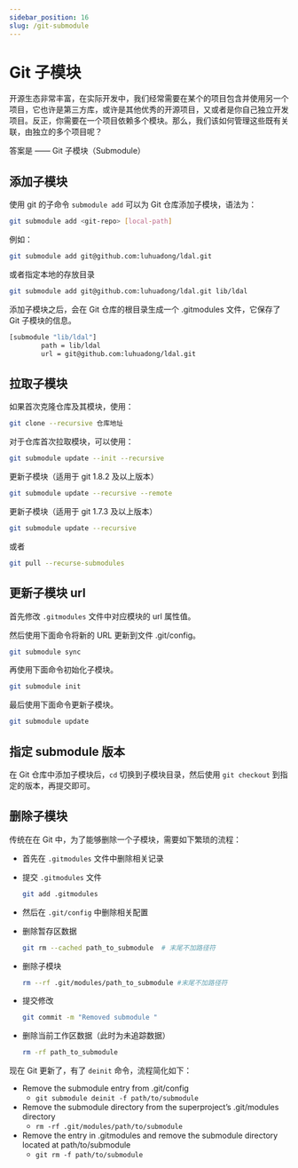 ```yaml
---
sidebar_position: 16
slug: /git-submodule
---
```


# Git 子模块



开源生态非常丰富，在实际开发中，我们经常需要在某个的项目包含并使用另一个项目，它也许是第三方库，或许是其他优秀的开源项目，又或者是你自己独立开发项目。反正，你需要在一个项目依赖多个模块。那么，我们该如何管理这些既有关联，由独立的多个项目呢？

答案是 —— Git 子模块（Submodule）



## 添加子模块

使用 git 的子命令 `submodule add` 可以为 Git 仓库添加子模块，语法为：

```bash
git submodule add <git-repo> [local-path]
```

例如：

```bash
git submodule add git@github.com:luhuadong/ldal.git
```

或者指定本地的存放目录

```bash
git submodule add git@github.com:luhuadong/ldal.git lib/ldal
```

添加子模块之后，会在 Git 仓库的根目录生成一个 .gitmodules 文件，它保存了 Git 子模块的信息。

```bash
[submodule "lib/ldal"]
        path = lib/ldal
        url = git@github.com:luhuadong/ldal.git
```



## 拉取子模块

如果首次克隆仓库及其模块，使用：

```bash
git clone --recursive 仓库地址
```

对于仓库首次拉取模块，可以使用：

```bash
git submodule update --init --recursive
```

更新子模块（适用于 git 1.8.2 及以上版本）

```bash
git submodule update --recursive --remote
```

更新子模块（适用于 git 1.7.3 及以上版本）

```bash
git submodule update --recursive
```

或者

```bash
git pull --recurse-submodules
```



## 更新子模块 url

首先修改 `.gitmodules` 文件中对应模块的 url 属性值。

然后使用下面命令将新的 URL 更新到文件 .git/config。

```bash
git submodule sync
```

再使用下面命令初始化子模块。

```bash
git submodule init
```

最后使用下面命令更新子模块。

```bash
git submodule update
```



## 指定 submodule 版本

在 Git 仓库中添加子模块后，`cd` 切换到子模块目录，然后使用 `git checkout` 到指定的版本，再提交即可。





## 删除子模块

传统在在 Git 中，为了能够删除一个子模块，需要如下繁琐的流程：

- 首先在 `.gitmodules` 文件中删除相关记录

- 提交 `.gitmodules` 文件

  ```bash
  git add .gitmodules
  ```

- 然后在 `.git/config` 中删除相关配置

- 删除暂存区数据

  ```bash
  git rm --cached path_to_submodule  # 末尾不加路径符
  ```

- 删除子模块

  ```bash
  rm --rf .git/modules/path_to_submodule #末尾不加路径符
  ```

- 提交修改

  ```bash
  git commit -m "Removed submodule "
  ```

- 删除当前工作区数据（此时为未追踪数据）

  ```bash
  rm -rf path_to_submodule
  ```

现在 Git 更新了，有了 `deinit` 命令，流程简化如下：

- Remove the submodule entry from .git/config
  - `git submodule deinit -f path/to/submodule`
- Remove the submodule directory from the superproject’s .git/modules directory
  - `rm -rf .git/modules/path/to/submodule`
- Remove the entry in .gitmodules and remove the submodule directory located at path/to/submodule
  - `git rm -f path/to/submodule`





